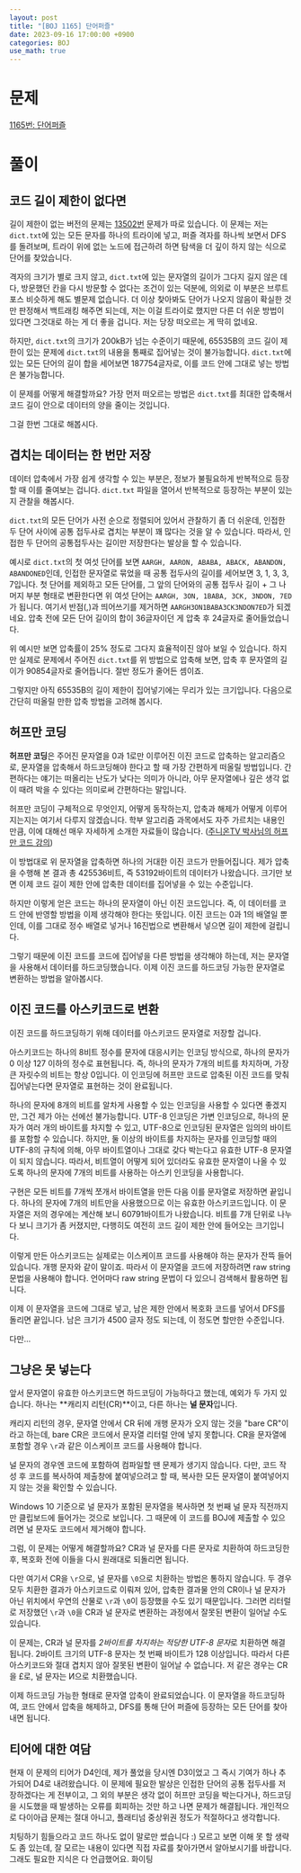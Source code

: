 ```yaml
---
layout: post
title: "[BOJ 1165] 단어퍼즐"
date: 2023-09-16 17:00:00 +0900
categories: BOJ
use_math: true
---
```


# 문제

[1165번: 단어퍼즐](https://www.acmicpc.net/problem/1165)

# 풀이

## 코드 길이 제한이 없다면

길이 제한이 없는 버전의 문제는 [13502번](https://www.acmicpc.net/problem/13502) 문제가 따로 있습니다.
이 문제는 저는 `dict.txt`에 있는 모든 문자를 하나의 트라이에 넣고, 퍼즐 격자를 하나씩 보면서 DFS를 돌려보며, 트라이 위에 없는 노드에 접근하려 하면 탐색을 더 깊이 하지 않는 식으로 단어를 찾았습니다.

격자의 크기가 별로 크지 않고, `dict.txt`에 있는 문자열의 길이가 그다지 길지 않은 데다, 방문했던 칸을 다시 방문할 수 없다는 조건이 있는 덕분에, 의외로 이 부분은 브루트포스 비슷하게 해도 별문제 없습니다.
더 이상 찾아봐도 단어가 나오지 않음이 확실한 것만 판정해서 백트래킹 해주면 되는데, 저는 이걸 트라이로 했지만 다른 더 쉬운 방법이 있다면 그것대로 하는 게 더 좋을 겁니다. 저는 당장 떠오르는 게 딱히 없네요.

하지만, `dict.txt`의 크기가 200kB가 넘는 수준이기 때문에, 65535B의 코드 길이 제한이 있는 문제에 `dict.txt`의 내용을 통째로 집어넣는 것이 불가능합니다.
`dict.txt`에 있는 모든 단어의 길이 합을 세어보면 187754글자로, 이를 코드 안에 그대로 넣는 방법은 불가능합니다.

이 문제를 어떻게 해결할까요?
가장 먼저 떠오르는 방법은 `dict.txt`를 최대한 압축해서 코드 길이 안으로 데이터의 양을 줄이는 것입니다.

그걸 한번 그대로 해봅시다.

## 겹치는 데이터는 한 번만 저장

데이터 압축에서 가장 쉽게 생각할 수 있는 부분은, 정보가 불필요하게 반복적으로 등장할 때 이를 줄여보는 겁니다. `dict.txt` 파일을 열어서 반복적으로 등장하는 부분이 있는지 관찰을 해봅시다.

`dict.txt`의 모든 단어가 사전 순으로 정렬되어 있어서 관찰하기 좀 더 쉬운데, 인접한 두 단어 사이에 공통 접두사로 겹치는 부분이 꽤 많다는 것을 알 수 있습니다.
따라서, 인접한 두 단어의 공통접두사는 길이만 저장한다는 발상을 할 수 있습니다.

예시로 `dict.txt`의 첫 여섯 단어를 보면 `AARGH, AARON, ABABA, ABACK, ABANDON, ABANDONED`인데, 인접한 문자열로 묶었을 때 공통 접두사의 길이를 세어보면 3, 1, 3, 3, 7입니다.
첫 단어를 제외하고 모든 단어를, 그 앞의 단어와의 공통 접두사 길이 + 그 나머지 부분 형태로 변환한다면 위 여섯 단어는 `AARGH, 3ON, 1BABA, 3CK, 3NDON, 7ED`가 됩니다.
여기서 반점(,)과 띄어쓰기를 제거하면 `AARGH3ON1BABA3CK3NDON7ED`가 되겠네요. 압축 전에 모든 단어 길이의 합이 36글자이던 게 압축 후 24글자로 줄어들었습니다.

위 예시만 보면 압축률이 25% 정도로 그다지 효율적이진 않아 보일 수 있습니다.
하지만 실제로 문제에서 주어진 `dict.txt`를 위 방법으로 압축해 보면, 압축 후 문자열의 길이가 90854글자로 줄어듭니다. 절반 정도가 줄어든 셈이죠.

그렇지만 아직 65535B의 길이 제한이 집어넣기에는 무리가 있는 크기입니다.
다음으로 간단히 떠올릴 만한 압축 방법을 고려해 봅시다.

## 허프만 코딩

**허프만 코딩**은 주어진 문자열을 0과 1로만 이루어진 이진 코드로 압축하는 알고리즘으로, 문자열을 압축해서 하드코딩해야 한다고 할 때 가장 간편하게 떠올릴 방법입니다.
간편하다는 얘기는 떠올리는 난도가 낮다는 의미가 아니라, 아무 문자열에나 깊은 생각 없이 때려 박을 수 있다는 의미로써 간편하다는 말입니다.

허프만 코딩이 구체적으로 무엇인지, 어떻게 동작하는지, 압축과 해제가 어떻게 이루어지는지는 여기서 다루지 않겠습니다.
학부 알고리즘 과목에서도 자주 가르치는 내용인 만큼, 이에 대해선 매우 자세하게 소개한 자료들이 많습니다. ([주니온TV 박사님의 허프만 코드 강의](https://youtu.be/IDxnHM01fZY?si=17LnmiR823c6wnwV))

이 방법대로 위 문자열을 압축하면 하나의 거대한 이진 코드가 만들어집니다. 제가 압축을 수행해 본 결과 총 425536비트, 즉 53192바이트의 데이터가 나왔습니다.
크기만 보면 이제 코드 길이 제한 안에 압축한 데이터를 집어넣을 수 있는 수준입니다.

하지만 이렇게 얻은 코드는 하나의 문자열이 아닌 이진 코드입니다. 즉, 이 데이터를 코드 안에 반영할 방법을 이제 생각해야 한다는 뜻입니다.
이진 코드는 0과 1의 배열일 뿐인데, 이를 그대로 정수 배열로 넣거나 16진법으로 변환해서 넣으면 길이 제한에 걸립니다.

그렇기 때문에 이진 코드를 코드에 집어넣을 다른 방법을 생각해야 하는데, 저는 문자열을 사용해서 데이터를 하드코딩했습니다.
이제 이진 코드를 하드코딩 가능한 문자열로 변환하는 방법을 알아봅시다.

## 이진 코드를 아스키코드로 변환

이진 코드를 하드코딩하기 위해 데이터를 아스키코드 문자열로 저장할 겁니다.

아스키코드는 하나의 8비트 정수를 문자에 대응시키는 인코딩 방식으로, 하나의 문자가 0 이상 127 이하의 정수로 표현됩니다.
즉, 하나의 문자가 7개의 비트를 차지하며, 가장 큰 자릿수의 비트는 항상 0입니다.
이 인코딩에 허프만 코드로 압축된 이진 코드를 맞춰 집어넣는다면 문자열로 표현하는 것이 완료됩니다.

하나의 문자에 8개의 비트를 알차게 사용할 수 있는 인코딩을 사용할 수 있다면 좋겠지만, 그건 제가 아는 선에선 불가능합니다.
UTF-8 인코딩은 가변 인코딩으로, 하나의 문자가 여러 개의 바이트를 차지할 수 있고, UTF-8으로 인코딩된 문자열은 임의의 바이트를 포함할 수 있습니다.
하지만, 둘 이상의 바이트를 차지하는 문자를 인코딩할 때의 UTF-8의 규칙에 의해, 아무 바이트열이나 그대로 갖다 박는다고 유효한 UTF-8 문자열이 되지 않습니다.
따라서, 비트열이 어떻게 되어 있더라도 유효한 문자열이 나올 수 있도록 하나의 문자에 7개의 비트를 사용하는 아스키 인코딩을 사용합니다.

구현은 모든 비트를 7개씩 쪼개서 바이트열을 만든 다음 이를 문자열로 저장하면 끝입니다.
하나의 문자에 7개의 비트만을 사용했으므로 이는 유효한 아스키코드입니다.
이 문자열은 저의 경우에는 계산해 보니 60791바이트가 나왔습니다. 비트를 7개 단위로 나누다 보니 크기가 좀 커졌지만, 다행히도 여전히 코드 길이 제한 안에 들어오는 크기입니다.

이렇게 만든 아스키코드는 실제로는 이스케이프 코드를 사용해야 하는 문자가 잔뜩 들어있습니다. 개행 문자와 같이 말이죠.
따라서 이 문자열을 코드에 저장하려면 raw string 문법을 사용해야 합니다. 언어마다 raw string 문법이 다 있으니 검색해서 활용하면 됩니다.

이제 이 문자열을 코드에 그대로 넣고, 남은 제한 안에서 복호화 코드를 넣어서 DFS를 돌리면 끝입니다.
남은 크기가 4500 글자 정도 되는데, 이 정도면 할만한 수준입니다.

다만...

## 그냥은 못 넣는다

앞서 문자열이 유효한 아스키코드면 하드코딩이 가능하다고 했는데, 예외가 두 가지 있습니다. 하나는 **캐리지 리턴(CR)**이고, 다른 하나는 **널 문자**입니다.

캐리지 리턴의 경우, 문자열 안에서 CR 뒤에 개행 문자가 오지 않는 것을 "bare CR"이라고 하는데, bare CR은 코드에서 문자열 리터럴 안에 넣지 못합니다.
CR을 문자열에 포함할 경우 `\r`과 같은 이스케이프 코드를 사용해야 합니다.

널 문자의 경우엔 코드에 포함하여 컴파일할 땐 문제가 생기지 않습니다.
다만, 코드 작성 후 코드를 복사하여 제출창에 붙여넣으려고 할 때, 복사한 모든 문자열이 붙여넣어지지 않는 것을 확인할 수 있습니다.

Windows 10 기준으로 널 문자가 포함된 문자열을 복사하면 첫 번째 널 문자 직전까지만 클립보드에 들어가는 것으로 보입니다.
그 때문에 이 코드를 BOJ에 제출할 수 있으려면 널 문자도 코드에서 제거해야 합니다.

그럼, 이 문제는 어떻게 해결할까요? CR과 널 문자를 다른 문자로 치환하여 하드코딩한 후, 복호화 전에 이들을 다시 원래대로 되돌리면 됩니다.

다만 여기서 CR을 `\r`으로, 널 문자를 `\0`으로 치환하는 방법은 통하지 않습니다.
두 경우 모두 치환한 결과가 아스키코드로 이뤄져 있어, 압축한 결과물 안의 CR이나 널 문자가 아닌 위치에서 우연의 산물로 `\r`과 `\0`이 등장했을 수도 있기 때문입니다.
그러면 리터럴로 저장했던 `\r`과 `\0`을 CR과 널 문자로 변환하는 과정에서 잘못된 변환이 일어날 수도 있습니다.

이 문제는, CR과 널 문자를 *2바이트를 차지하는 적당한 UTF-8 문자*로 치환하면 해결됩니다.
2바이트 크기의 UTF-8 문자는 첫 번째 바이트가 128 이상입니다. 따라서 다른 아스키코드와 절대 겹치지 않아 잘못된 변환이 일어날 수 없습니다.
저 같은 경우는 CR을 £로, 널 문자는 И으로 치환했습니다.

이제 하드코딩 가능한 형태로 문자열 압축이 완료되었습니다.
이 문자열을 하드코딩하여, 코드 안에서 압축을 해제하고, DFS를 통해 단어 퍼즐에 등장하는 모든 단어를 찾아내면 됩니다.

## 티어에 대한 여담

현재 이 문제의 티어가 D4인데, 제가 풀었을 당시엔 D3이었고 그 즉시 기여가 하나 추가되어 D4로 내려왔습니다.
이 문제에 필요한 발상은 인접한 단어의 공통 접두사를 저장하겠다는 게 전부이고, 그 외의 부분은 생각 없이 허프만 코딩을 박는다거나, 하드코딩을 시도했을 때 발생하는 오류를 회피하는 것만 하고 나면 문제가 해결됩니다.
개인적으로 다이아급 문제는 절대 아니고, 플래티넘 중상위권 정도가 적절하다고 생각합니다.

치팅하기 힘들으라고 코드 하나도 없이 말로만 썼습니다 :) 모르고 보면 이해 못 할 생략도 좀 있는데, 잘 모르는 내용이 있다면 직접 자료를 찾아가면서 알아보시기를 바랍니다. 그래도 필요한 지식은 다 언급했어요. 화이팅